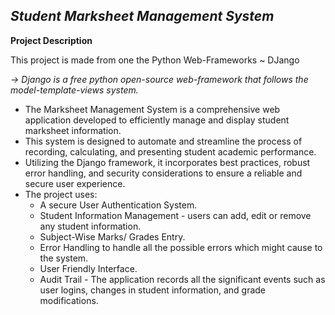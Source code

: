 *Student Marksheet Management System*
---

**Project Description**

This project is made from one the Python Web-Frameworks ~ DJango

*-> Django is a free python open-source web-framework that follows the model-template-views system.*

* The Marksheet Management System is a comprehensive web application developed to efficiently manage and display student marksheet information. 
* This system is designed to automate and streamline the process of recording, calculating, and presenting student academic performance.
* Utilizing the Django framework, it incorporates best practices, robust error handling, and security considerations to ensure a reliable and secure user experience.
* The project uses:
    - A secure User Authentication System.
    - Student Information Management - users can add, edit or remove any student information.
    - Subject-Wise Marks/ Grades Entry.
    - Error Handling to handle all the possible errors which might cause to the system.
    - User Friendly Interface.
    - Audit Trail - The application records all the significant events such as user logins, changes in student information, and grade 
                    modifications.

